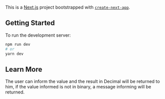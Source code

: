 This is a [Next.js](https://nextjs.org/) project bootstrapped with [`create-next-app`](https://github.com/vercel/next.js/tree/canary/packages/create-next-app).

## Getting Started

To run the development server:

```bash
npm run dev
# or
yarn dev
```

## Learn More

The user can inform the value and the result in Decimal will be returned to him, if the value informed is not in binary, a message informing will be returned.
